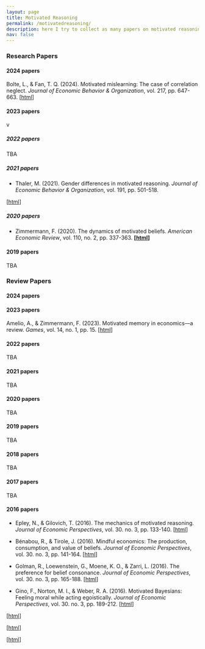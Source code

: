 ```yaml
---
layout: page
title: Motivated Reasoning
permalink: /motivatedreasoning/
description: here I try to collect as many papers on motivated reasoning (and related) as possible
nav: false
---
```


### Research Papers


#### 2024 papers

Bolte, L., & Fan, T. Q. (2024). Motivated mislearning: The case of correlation neglect. _Journal of Economic Behavior & Organization_, vol. 217, pp. 647-663. 
[[html](https://www.sciencedirect.com/science/article/abs/pii/S0167268123004249)]

#### 2023 papers

v

##### 2022 papers

TBA

##### 2021 papers

- Thaler, M. (2021). Gender differences in motivated reasoning. _Journal of Economic Behavior & Organization_, vol. 191, pp. 501-518.

[[html](https://www.sciencedirect.com/science/article/abs/pii/S0167268121003954)]


##### 2020 papers

- Zimmermann, F. (2020). The dynamics of motivated beliefs. _American Economic Review_, vol. 110, no. 2, pp. 337-363. 
**[[html](https://www.aeaweb.org/articles?id=10.1257/aer.20180728)]**



#### 2019 papers

TBA


### Review Papers


#### 2024 papers


#### 2023 papers

Amelio, A., & Zimmermann, F. (2023). Motivated memory in economics—a review. _Games_, vol.  14, no. 1, pp. 15. [[html]()]

#### 2022 papers
TBA

#### 2021 papers

TBA

#### 2020 papers

TBA

#### 2019 papers

TBA

#### 2018 papers
TBA

#### 2017 papers
TBA

#### 2016 papers


- Epley, N., & Gilovich, T. (2016). The mechanics of motivated reasoning. _Journal of Economic Perspectives_, vol. 30. no. 3, pp. 133-140.
[[html](https://www.aeaweb.org/articles?id=10.1257/jep.30.3.133)]

- Bénabou, R., & Tirole, J. (2016). Mindful economics: The production, consumption, and value of beliefs. _Journal of Economic Perspectives_, vol. 30. no. 3, pp. 141-164.
[[html](https://www.aeaweb.org/articles?id=10.1257/jep.30.3.141)]

- Golman, R., Loewenstein, G., Moene, K. O., & Zarri, L. (2016). The preference for belief consonance. _Journal of Economic Perspectives_, vol. 30. no. 3, pp. 165-188.
[[html](https://www.aeaweb.org/articles?id=10.1257/jep.30.3.165)]

- Gino, F., Norton, M. I., & Weber, R. A. (2016). Motivated Bayesians: Feeling moral while acting egoistically. _Journal of Economic Perspectives_, vol. 30. no. 3, pp. 189-212.
[[html](https://www.aeaweb.org/articles?id=10.1257/jep.30.3.189)]



[[html]()]

[[html]()]

[[html]()]











